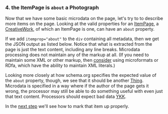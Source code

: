 ### 4. the ItemPage is `about` a Photograph

Now that we have some basic microdata on the page, let's try to to describe more
items on the page. Looking at the valid properties for an [ItemPage](http://schema.org/ItemPage),
a [CreativeWork](http://schema.org/CreativeWork), of which an ItemPage is one,
can have an `about` property.

If we add `itemprop="about"` to the `div` containing all metadata, then we get the 
JSON output as listed below. Notice that what is extracted from the page is just 
the text content, including any line breaks. Microdata processing does not
maintain any of the markup at all. (If you need to maintain some XML or other markup,
then [consider](YKK) using microformats or RDfa, which have the ability to maintain
XML literals.)

Looking more closely at how schema.org specifies the expected value of the `about`
property, though, we see that it should be another 
[Thing](http://schema.org/Thing). Microdata is specified in a way where if the
author of the page gets it wrong, the processor may still be able to do something
useful with even just that text content. Processors should expect bad data [YKK]().

In the [next step](/steps/5.html) we'll see how to mark that
item up properly.
